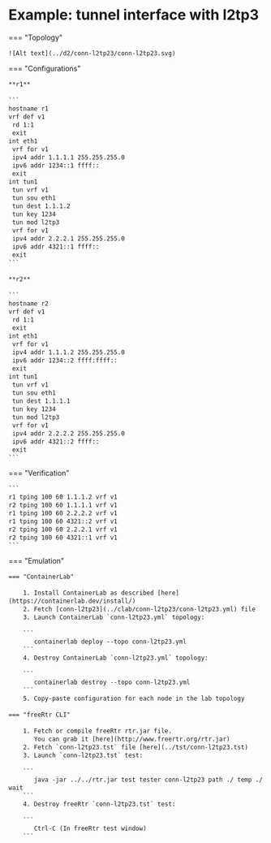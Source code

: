 # Example: tunnel interface with l2tp3

=== "Topology"

    ![Alt text](../d2/conn-l2tp23/conn-l2tp23.svg)

=== "Configurations"

    **r1**

    ```
    hostname r1
    vrf def v1
     rd 1:1
     exit
    int eth1
     vrf for v1
     ipv4 addr 1.1.1.1 255.255.255.0
     ipv6 addr 1234::1 ffff::
     exit
    int tun1
     tun vrf v1
     tun sou eth1
     tun dest 1.1.1.2
     tun key 1234
     tun mod l2tp3
     vrf for v1
     ipv4 addr 2.2.2.1 255.255.255.0
     ipv6 addr 4321::1 ffff::
     exit
    ```

    **r2**

    ```
    hostname r2
    vrf def v1
     rd 1:1
     exit
    int eth1
     vrf for v1
     ipv4 addr 1.1.1.2 255.255.255.0
     ipv6 addr 1234::2 ffff:ffff::
     exit
    int tun1
     tun vrf v1
     tun sou eth1
     tun dest 1.1.1.1
     tun key 1234
     tun mod l2tp3
     vrf for v1
     ipv4 addr 2.2.2.2 255.255.255.0
     ipv6 addr 4321::2 ffff::
     exit
    ```

=== "Verification"

    ```
    r1 tping 100 60 1.1.1.2 vrf v1
    r2 tping 100 60 1.1.1.1 vrf v1
    r1 tping 100 60 2.2.2.2 vrf v1
    r1 tping 100 60 4321::2 vrf v1
    r2 tping 100 60 2.2.2.1 vrf v1
    r2 tping 100 60 4321::1 vrf v1
    ```

=== "Emulation"

    === "ContainerLab"

        1. Install ContainerLab as described [here](https://containerlab.dev/install/)  
        2. Fetch [conn-l2tp23](../clab/conn-l2tp23/conn-l2tp23.yml) file  
        3. Launch ContainerLab `conn-l2tp23.yml` topology:  

        ```
           containerlab deploy --topo conn-l2tp23.yml  
        ```
        4. Destroy ContainerLab `conn-l2tp23.yml` topology:  

        ```
           containerlab destroy --topo conn-l2tp23.yml  
        ```
        5. Copy-paste configuration for each node in the lab topology

    === "freeRtr CLI"

        1. Fetch or compile freeRtr rtr.jar file.  
           You can grab it [here](http://www.freertr.org/rtr.jar)  
        2. Fetch `conn-l2tp23.tst` file [here](../tst/conn-l2tp23.tst)  
        3. Launch `conn-l2tp23.tst` test:  

        ```
           java -jar ../../rtr.jar test tester conn-l2tp23 path ./ temp ./ wait
        ```
        4. Destroy freeRtr `conn-l2tp23.tst` test:  

        ```
           Ctrl-C (In freeRtr test window)
        ```

